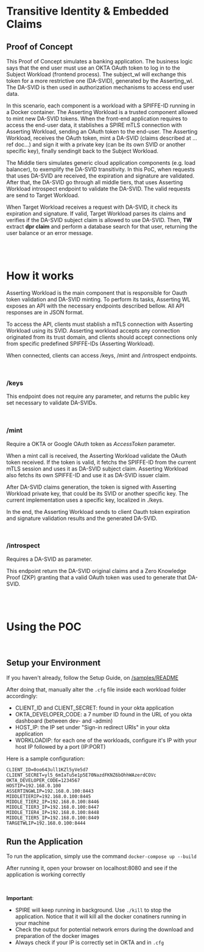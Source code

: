 # Transitive Identity & Embedded Claims

## Proof of Concept

This Proof of Concept simulates a banking application. The business logic says that the end user must use an OKTA OAuth token to log in to the Subject Workload (frontend process). The subject_wl will exchange this token for a more restrictive one (DA-SVID), generated by the Asserting_wl. The DA-SVID is then used in authorization mechanisms to access end user data.

In this scenario, each component is a workload with a SPIFFE-ID running in a Docker container. The Asserting Workload is a trusted component allowed to mint new DA-SVID tokens. When the front-end application requires to access the end-user data, it stablishes a SPIRE mTLS connection with Asserting Workload, sending an OAuth token to the end-user. The Asserting Workload, receives the OAuth token, mint a DA-SVID (claims described at ... ref doc...) and sign it with a private key (can be its own SVID or another specific key), finally sendingit back to the Subject Workload.

The Middle tiers simulates generic cloud application components (e.g. load balancer), to exemplify the DA-SVID transitivity. In this PoC, when requests that uses DA-SVID are received, the expiration and signature are validated. After that, the DA-SVID go through all middle tiers, that uses Asserting Workload introspect endpoint to validate the DA-SVID. The valid requests are send to Target Workload.

When Target Workload receives a request with DA-SVID, it check its expiration and signature. If valid, Target Workload parses its claims and verifies if the DA-SVID subject claim is allowed to use DA-SVID. Then, **TW** extract **dpr claim** and perform a database search for that user, returning the user balance or an error message.

<br><br>

# How it works

Asserting Workload is the main component that is responsible for Oauth token validation and DA-SVID minting. To perform its tasks, Asserting WL exposes an API with the necessary endpoints described bellow. All API responses are in JSON format.

To access the API, clients must stablish a mTLS connection with Asserting Workload using its SVID. Asserting workload accepts any connection originated from its trust domain, and clients should accept connections only from specific predefined SPIFFE-IDs (Asserting Workload).

When connected, clients can access /keys, /mint and /introspect endpoints.

<br>

### /keys

This endpoint does not require any parameter, and returns the public key set necessary to validate DA-SVIDs.

<br>

### /mint

Require a OKTA or Google OAuth token as _AccessToken_ parameter.

When a mint call is received, the Asserting Workload validate the OAuth token received. If the token is valid, it fetchs the SPIFFE-ID from the current mTLS session and uses it as DA-SVID subject claim. Asserting Workload also fetchs its own SPIFFE-ID and use it as DA-SVID issuer claim.

After DA-SVID claims generation, the token is signed with Asserting Workload private key, that could be its SVID or another specific key. The current implementation uses a specific key, localized in ./keys.

In the end, the Asserting Workload sends to client Oauth token expiration and signature validation results and the generated DA-SVID.

<br>

### /introspect

Requires a DA-SVID as parameter.

This endpoint return the DA-SVID original claims and a Zero Knowledge Proof (ZKP) granting that a valid OAuth token was used to generate that DA-SVID.

<br><br>

# Using the POC

</br>

## Setup your Environment

If you haven't already, follow the Setup Guide, on [/samples/README](../README.MD) 

After doing that, manually alter the `.cfg` file inside each workload folder accordingly:

- CLIENT_ID and CLIENT_SECRET: found in your okta application
- OKTA_DEVELOPER_CODE: a 7 number ID found in the URL of you okta dashboard (between dev- and -admin)
- HOST_IP: the IP set under "Sign-in redirect URIs" in your okta application
- WORKLOADIP: for each one of the workloads, configure it's IP with your host IP followed by a port (IP:PORT)

Here is a sample configuration:

```
CLIENT_ID=0oo643ull1KZl5yVe5d7
CLIENT_SECRET=yl5_6mIaTu5e1p5E70NazdFKNZ6bOhhWAzerdCOVc
OKTA_DEVELOPER_CODE=1234567
HOSTIP=192.168.0.100
ASSERTINGWLIP=192.168.0.100:8443
MIDDLETIERIP=192.168.0.100:8445
MIDDLE_TIER2_IP=192.168.0.100:8446
MIDDLE_TIER3_IP=192.168.0.100:8447
MIDDLE_TIER4_IP=192.168.0.100:8448
MIDDLE_TIER5_IP=192.168.0.100:8449
TARGETWLIP=192.168.0.100:8444
```

## Run the Application

To run the application, simply use the command `docker-compose up --build`

After running it, open your browser on localhost:8080 and see if the application is working correctly

</br>

**Important**:

- SPIRE will keep running in background. Use `./kill` to stop the application. Notice that it will kill all the docker conatiners running in your machine
- Check the output for potential network errors during the download and preparation of the docker images
- Always check if your IP is correctly set in OKTA and in `.cfg`

